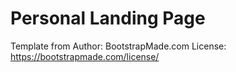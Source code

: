 # Personal Landing Page



Template from Author: BootstrapMade.com
License: https://bootstrapmade.com/license/
